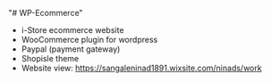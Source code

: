 "# WP-Ecommerce" 

- i-Store ecommerce website
- WooCommerce plugin for wordpress
- Paypal (payment gateway)
- Shopisle theme
- Website view: https://sangaleninad1891.wixsite.com/ninads/work 
